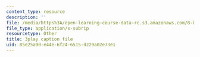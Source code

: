 ```yaml
---
content_type: resource
description: ''
file: /media/https%3A/open-learning-course-data-rc.s3.amazonaws.com/8-03sc-physics-iii-vibrations-and-waves-fall-2016/85e25a90e44e6f246515d229a02e73e1_T2n6fVybLcU.srt
file_type: application/x-subrip
resourcetype: Other
title: 3play caption file
uid: 85e25a90-e44e-6f24-6515-d229a02e73e1
---
```

